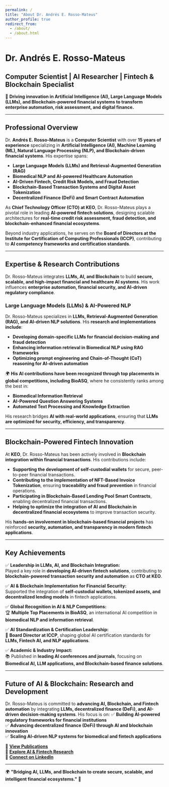 ```yaml
---
permalink: /
title: "About Dr. Andrés E. Rosso-Mateus"
author_profile: true
redirect_from: 
  - /about/
  - /about.html
---
```


# **Dr. Andrés E. Rosso-Mateus**  
## **Computer Scientist | AI Researcher | Fintech & Blockchain Specialist**  

🚀 **Driving innovation in Artificial Intelligence (AI), Large Language Models (LLMs), and Blockchain-powered financial systems to transform enterprise automation, risk assessment, and digital finance.**  

---

## **Professional Overview**  

Dr. **Andrés E. Rosso-Mateus** is a **Computer Scientist** with over **15 years of experience** specializing in **Artificial Intelligence (AI), Machine Learning (ML), Natural Language Processing (NLP), and Blockchain-driven financial systems**. His expertise spans:
- **Large Language Models (LLMs) and Retrieval-Augmented Generation (RAG)**
- **Biomedical NLP and AI-powered Healthcare Automation**
- **AI-Driven Fintech, Credit Risk Models, and Fraud Detection**
- **Blockchain-Based Transaction Systems and Digital Asset Tokenization**
- **Decentralized Finance (DeFi) and Smart Contract Automation**

As **Chief Technology Officer (CTO) at KEO**, Dr. Rosso-Mateus plays a pivotal role in leading **AI-powered fintech solutions**, designing scalable architectures for **real-time credit risk assessment, fraud detection, and blockchain-enhanced financial ecosystems**.

Beyond industry applications, he serves on the **Board of Directors at the Institute for Certification of Computing Professionals (ICCP)**, contributing to **AI competency frameworks and certification standards**.

---

## **Expertise & Research Contributions**  

Dr. Rosso-Mateus integrates **LLMs, AI, and Blockchain** to build **secure, scalable, and high-impact financial and healthcare AI systems**. His work influences **enterprise automation, financial security, and AI-driven regulatory compliance**.

### **Large Language Models (LLMs) & AI-Powered NLP**  
Dr. Rosso-Mateus specializes in **LLMs, Retrieval-Augmented Generation (RAG), and AI-driven NLP solutions**. His **research and implementations include**:
- **Developing domain-specific LLMs for financial decision-making and fraud detection**  
- **Enhancing information retrieval in Biomedical NLP using RAG frameworks**  
- **Optimizing prompt engineering and Chain-of-Thought (CoT) reasoning for AI-driven automation**  

🌍 **His AI contributions have been recognized through top placements in global competitions, including BioASQ**, where he consistently ranks among the best in:
- **Biomedical Information Retrieval**
- **AI-Powered Question Answering Systems**
- **Automated Text Processing and Knowledge Extraction**

His research bridges **AI with real-world applications**, ensuring that **LLMs are optimized for security, efficiency, and transparency**.

---

## **Blockchain-Powered Fintech Innovation**  

At **KEO**, Dr. Rosso-Mateus has been actively involved in **Blockchain integration within financial transactions**. His contributions include:
- **Supporting the development of self-custodial wallets** for secure, peer-to-peer financial transactions.  
- **Contributing to the implementation of NFT-Based Invoice Tokenization**, ensuring **traceability and fraud prevention** in financial operations.  
- **Participating in Blockchain-Based Lending Pool Smart Contracts**, enabling decentralized financial transactions.  
- **Helping to optimize the integration of AI and Blockchain in decentralized financial ecosystems** to improve transaction security.  

His **hands-on involvement in blockchain-based financial projects** has reinforced **security, automation, and transparency in modern fintech applications**.

---

## **Key Achievements**  

✅ **Leadership in LLMs, AI, and Blockchain Integration:**  
Played a key role in **developing AI-driven fintech solutions**, contributing to **blockchain-powered transaction security and automation** as **CTO at KEO**.  

✅ **AI & Blockchain Implementation for Financial Security:**  
Supported the integration of **self-custodial wallets, tokenized assets, and decentralized lending models** in fintech applications.  

✅ **Global Recognition in AI & NLP Competitions:**  
🏆 **Multiple Top Placements in BioASQ**, an international AI competition in **biomedical NLP and information retrieval**.  

✅ **AI Standardization & Certification Leadership:**  
📌 **Board Director at ICCP**, shaping global AI certification standards for **LLMs, Fintech AI, and NLP applications**.  

✅ **Academic & Industry Impact:**  
📚 Published in **leading AI conferences and journals**, focusing on **Biomedical AI, LLM applications, and Blockchain-based finance solutions**.  

---

## **Future of AI & Blockchain: Research and Development**  

Dr. Rosso-Mateus is committed to **advancing AI, Blockchain, and Fintech automation** by integrating **LLMs, decentralized finance (DeFi), and AI-driven decision-making systems**. His focus is on:
✅ **Building AI-powered regulatory frameworks for financial institutions**  
✅ **Advancing decentralized finance (DeFi) through AI and blockchain innovation**  
✅ **Scaling AI-driven NLP systems for biomedical and fintech applications**  

🔗 **[View Publications](#)**  
🔗 **[Explore AI & Fintech Research](#)**  
🔗 **[Connect on LinkedIn](https://linkedin.com/in/andresrosso)**  

---

🌍 **"Bridging AI, LLMs, and Blockchain to create secure, scalable, and intelligent financial ecosystems."** 🚀
